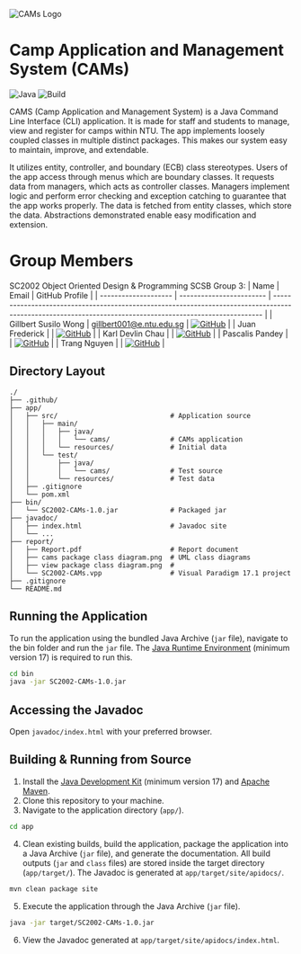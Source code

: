![CAMs Logo](https://github.com/dreonic/SC2002-CAMs/assets/66062290/a7ab63cf-38d5-4abb-98d9-5cc952855aea)

# Camp Application and Management System (CAMs)

![Java](https://img.shields.io/badge/Java-%23ED8B00.svg?style=plastic&logo=openjdk&logoColor=white)
![Build](https://github.com/dreonic/SC2002-CAMs/actions/workflows/maven-pr.yml/badge.svg)

CAMS (Camp Application and Management System) is a Java Command Line Interface (CLI) application. It is made for staff and students to manage, view and register for camps within NTU. The app implements loosely coupled classes in multiple distinct packages. This makes our system easy to maintain, improve, and extendable.

It utilizes entity, controller, and boundary (ECB) class stereotypes. Users of the app access through menus which are boundary classes. It requests data from managers, which acts as controller classes. Managers implement logic and perform error checking and exception catching to guarantee that the app works properly. The data is fetched from entity classes, which store the data. Abstractions demonstrated enable easy modification and extension.

# Group Members

SC2002 Object Oriented Design & Programming SCSB Group 3:
| Name                 | Email                    | GitHub Profile                                                                                                                                            |
| -------------------- | ------------------------ | --------------------------------------------------------------------------------------------------------------------------------------------------------- |
| Gillbert Susilo Wong | gillbert001@e.ntu.edu.sg | [![GitHub](https://img.shields.io/badge/gillwong-%23121011.svg?style=flat-square&logo=github&logoColor=white)](https://github.com/gillwong)               |
| Juan Frederick       |                          | [![GitHub](https://img.shields.io/badge/dreonic-%23121011.svg?style=flat-square&logo=github&logoColor=white)](https://github.com/dreonic)                 |
| Karl Devlin Chau     |                          | [![GitHub](https://img.shields.io/badge/devlinchau-%23121011.svg?style=flat-square&logo=github&logoColor=white)](https://github.com/devlinchau)           |
| Pascalis Pandey      |                          | [![GitHub](https://img.shields.io/badge/pascalpandey-%23121011.svg?style=flat-square&logo=github&logoColor=white)](https://github.com/pascalpandey)       |
| Trang Nguyen         |                          | [![GitHub](https://img.shields.io/badge/quynhtrangsolar-%23121011.svg?style=flat-square&logo=github&logoColor=white)](https://github.com/quynhtrangsolar) |

## Directory Layout

```
./
├── .github/
├── app/
│   ├── src/                            # Application source
│   │   ├── main/
│   │   │   ├── java/
│   │   │   │   └── cams/               # CAMs application
│   │   │   └── resources/              # Initial data
│   │   └── test/
│   │       ├── java/
│   │       │   └── cams/               # Test source
│   │       └── resources/              # Test data
│   ├── .gitignore
│   └── pom.xml
├── bin/
│   └── SC2002-CAMs-1.0.jar             # Packaged jar
├── javadoc/
│   ├── index.html                      # Javadoc site
│   └── ...
├── report/
│   ├── Report.pdf                      # Report document
│   ├── cams package class diagram.png  # UML class diagrams
│   ├── view package class diagram.png  #
│   └── SC2002-CAMs.vpp                 # Visual Paradigm 17.1 project
├── .gitignore
└── README.md
```

## Running the Application

To run the application using the bundled Java Archive (`jar` file), navigate to the bin folder and run the `jar` file. The [Java Runtime Environment](https://www.oracle.com/java/technologies/downloads/) (minimum version 17) is required to run this.

```bash
cd bin
java -jar SC2002-CAMs-1.0.jar
```

## Accessing the Javadoc

Open `javadoc/index.html` with your preferred browser.

## Building & Running from Source

1. Install the [Java Development Kit](https://www.oracle.com/java/technologies/downloads/) (minimum version 17)
   and [Apache Maven](https://maven.apache.org/download.cgi).
2. Clone this repository to your machine.
3. Navigate to the application directory (`app/`).

```bash
cd app
```

4. Clean existing builds, build the application, package the application into a Java Archive (`jar` file), and generate
   the documentation. All build outputs (`jar` and `class` files) are stored inside the target directory (`app/target/`). The
   Javadoc is generated at `app/target/site/apidocs/`.

```bash
mvn clean package site
```

5. Execute the application through the Java Archive (`jar` file).

```bash
java -jar target/SC2002-CAMs-1.0.jar
```

6. View the Javadoc generated at `app/target/site/apidocs/index.html`.
